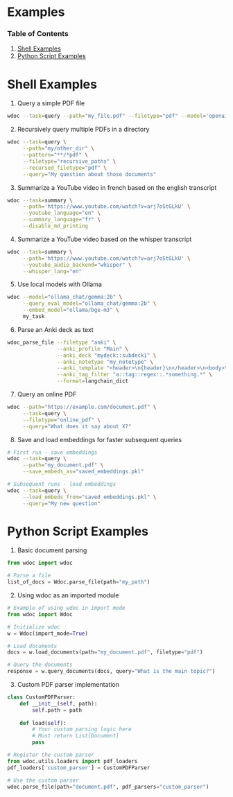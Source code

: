 # Examples

### Table of Contents
1. [Shell Examples](#shell-examples)
2. [Python Script Examples](#python-script-examples)

# Shell Examples

1. Query a simple PDF file
```zsh
wdoc --task=query --path="my_file.pdf" --filetype="pdf" --model='openai/gpt-4o'
```

2. Recursively query multiple PDFs in a directory
```zsh
wdoc --task=query \
     --path="my/other_dir" \
     --pattern="**/*pdf" \
     --filetype="recursive_paths" \
     --recursed_filetype="pdf" \
     --query="My question about those documents"
```

3. Summarize a YouTube video in french based on the english transcript
```zsh
wdoc --task=summary \
     --path='https://www.youtube.com/watch?v=arj7oStGLkU' \
     --youtube_language="en" \
     --summary_language="fr" \
     --disable_md_printing
```

4. Summarize a YouTube video based on the whisper transcript
```zsh
wdoc --task=summary \
     --path='https://www.youtube.com/watch?v=arj7oStGLkU' \
     --youtube_audio_backend="whisper" \
     --whisper_lang="en"
```

5. Use local models with Ollama
```zsh
wdoc --model="ollama_chat/gemma:2b" \
     --query_eval_model="ollama_chat/gemma:2b" \
     --embed_model="ollama/bge-m3" \
     my_task
```

6. Parse an Anki deck as text
```zsh
wdoc_parse_file --filetype "anki" \
                --anki_profile "Main" \
                --anki_deck "mydeck::subdeck1" \
                --anki_notetype "my_notetype" \
                --anki_template "<header>\n{header}\n</header>\n<body>\n{body}\n</body>\n<personal_notes>\n{more}\n</personal_notes>\n<tags>{tags}</tags>\n{image_ocr_alt}" \
                --anki_tag_filter "a::tag::regex::.*something.*" \
                --format=langchain_dict
```

7. Query an online PDF
```zsh
wdoc --path="https://example.com/document.pdf" \
     --task=query \
     --filetype="online_pdf" \
     --query="What does it say about X?"
```

8. Save and load embeddings for faster subsequent queries
```zsh
# First run - save embeddings
wdoc --task=query \
     --path="my_document.pdf" \
     --save_embeds_as="saved_embeddings.pkl"

# Subsequent runs - load embeddings
wdoc --task=query \
     --load_embeds_from="saved_embeddings.pkl" \
     --query="My new question"
```

# Python Script Examples

1. Basic document parsing
```python
from wdoc import wdoc

# Parse a file
list_of_docs = Wdoc.parse_file(path="my_path")
```

2. Using wdoc as an imported module
```python
# Example of using wdoc in import mode
from wdoc import Wdoc

# Initialize wdoc
w = Wdoc(import_mode=True)

# Load documents
docs = w.load_documents(path="my_document.pdf", filetype="pdf")

# Query the documents
response = w.query_documents(docs, query="What is the main topic?")
```

3. Custom PDF parser implementation
```python
class CustomPDFParser:
    def __init__(self, path):
        self.path = path
    
    def load(self):
        # Your custom parsing logic here
        # Must return List[Document]
        pass

# Register the custom parser
from wdoc.utils.loaders import pdf_loaders
pdf_loaders['custom_parser'] = CustomPDFParser

# Use the custom parser
wdoc.parse_file(path="document.pdf", pdf_parsers="custom_parser")
```
